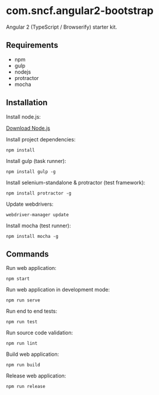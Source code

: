 com.sncf.angular2-bootstrap
==========================

Angular 2 (TypeScript / Browserify) starter kit.

Requirements
------------

* npm
* gulp
* nodejs
* protractor
* mocha

Installation
------------

Install node.js:

[Download Node.js](http://nodejs.org/download/)

Install project dependencies:

	npm install
	
Install gulp (task runner):

	npm install gulp -g

Install selenium-standalone & protractor (test framework):

	npm install protractor -g

Update webdrivers:

	webdriver-manager update

Install mocha (test runner):

	npm install mocha -g
	
Commands
--------

Run web application:

	npm start

Run web application in development mode:

	npm run serve

Run end to end tests:

	npm run test

Run source code validation:

	npm run lint

Build web application:

	npm run build

Release web application:

	npm run release